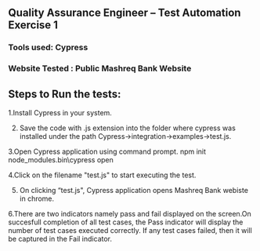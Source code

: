 ## Quality Assurance Engineer – Test Automation Exercise 1

### Tools used:  Cypress

### Website Tested : Public Mashreq Bank Website

## Steps to Run the tests:

1.Install Cypress in your system.

2. Save the code with .js extension into the folder where cypress was installed under the path Cypress->integration->examples->test.js.

3.Open Cypress application using command prompt.
npm init
node_modules\.bin\cypress open

4.Click on the filename "test.js" to start executing the test.

5. On clicking “test.js", Cypress application opens Mashreq Bank webiste in chrome.

6.There are two indicators namely pass and fail displayed on the screen.On succesfull completion of all test cases, the Pass indicator will display the number of test cases executed correctly. If any test cases failed, then it will be captured in the Fail indicator. 
